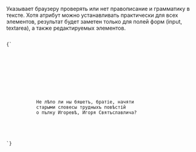 <p>
	Указывает браузеру проверять или нет правописание и грамматику в тексте. Хотя атрибут можно устанавливать практически для всех элементов, результат будет заметен только для полей форм (<LA>input</LA>, <LA>textarea</LA>), а также редактируемых элементов.
</p>

<ExampleBox>

<Code>
{`
<!DOCTYPE html>
<html>
	 <head>
		  <meta charset="utf-8">
		  <title>spellcheck</title>
	 </head>
	 <body>
		  <p contenteditable="true" spellcheck="false">
		   Не лѣпо ли ны бяшетъ, братіе, начяти 
		   старыми словесы трудныхъ повѣстій 
		   о пълку Игоревѣ, Игоря Святъславлича?
		  </p>
	 </body>
</html>
`}
</Code>

</ExampleBox>


